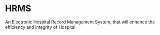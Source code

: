 # HRMS
An Electronic Hospital Record Management System, that will enhance the efficiency and integrity of Hospital
